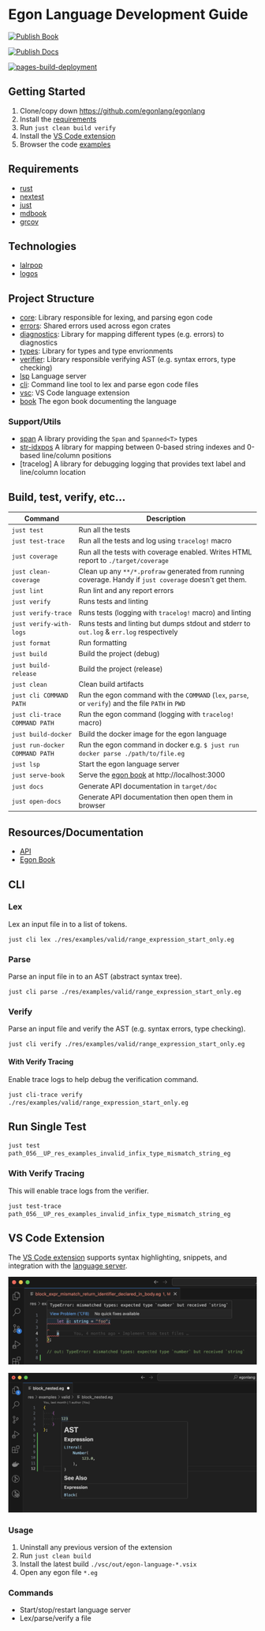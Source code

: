 # Egon Language Development Guide

[![Publish Book](https://github.com/egonlang/egonlang/actions/workflows/book-to-gh-pages.yml/badge.svg)](https://github.com/egonlang/egonlang/actions/workflows/book-to-gh-pages.yml)

[![Publish Docs](https://github.com/egonlang/egonlang/actions/workflows/docs-to-gh-pages.yml/badge.svg)](https://github.com/egonlang/egonlang/actions/workflows/docs-to-gh-pages.yml)

[![pages-build-deployment](https://github.com/egonlang/egonlang/actions/workflows/pages/pages-build-deployment/badge.svg)](https://github.com/egonlang/egonlang/actions/workflows/pages/pages-build-deployment)

## Getting Started

1. Clone/copy down https://github.com/egonlang/egonlang
2. Install the [requirements](#requirements)
3. Run `just clean build verify`
4. Install the [VS Code extension](#vs-code-extension)
5. Browser the code [examples](./res/examples/)

## Requirements

- [rust](https://www.rust-lang.org/)
- [nextest](https://nexte.st/)
- [just](https://just.systems/)
- [mdbook](https://rust-lang.github.io/mdBook/index.html)
- [grcov](https://github.com/mozilla/grcov)

## Technologies

- [lalrpop](https://lalrpop.github.io/lalrpop/)
- [logos](https://docs.rs/logos/latest/logos/)

## Project Structure

- [core](./egonlang-core/): Library responsible for lexing, and parsing egon code
- [errors](./egonlang-errors/): Shared errors used across egon crates
- [diagnostics](./egonlang-diagnostics/): Library for mapping different types (e.g. errors) to diagnostics
- [types](./egonlang-types/): Library for types and type envrionments
- [verifier](./egonlang-verifier/): Library responsible verifying AST (e.g. syntax errors, type checking)
- [lsp](./egonlang-lsp/) Language server
- [cli](./egonlang-cli/): Command line tool to lex and parse egon code files 
- [vsc](./vsc/): VS Code language extension
- [book](./egon-book/) The egon book documenting the language

### Support/Utils

- [span](./span/) A library providing the `Span` and `Spanned<T>` types
- [str-idxpos](./str-idxpos/) A library for mapping between 0-based string indexes and 0-based line/column positions
- [tracelog] A library for debugging logging that provides text label and line/column location

## Build, test, verify, etc...

| Command                        | Description                                                                                             |
| ------------------------------ | ------------------------------------------------------------------------------------------------------- |
| `just test`                    | Run all the tests                                                                                       |
| `just test-trace`              | Run all the tests and log using `tracelog!` macro                                                       |
| `just coverage`                | Run all the tests with coverage enabled. Writes HTML report to `./target/coverage`                      |
| `just clean-coverage`          | Clean up any `**/*.profraw` generated from running coverage. Handy if `just coverage` doesn't get them. |
| `just lint`                    | Run lint and any report errors                                                                          |
| `just verify`                  | Runs tests and linting                                                                                  |
| `just verify-trace`            | Runs tests (logging with `tracelog!` macro) and linting                                                 |
| `just verify-with-logs`        | Runs tests and linting but dumps stdout and stderr to `out.log` & `err.log` respectively                |
| `just format`                  | Run formatting                                                                                          |
| `just build`                   | Build the project (debug)                                                                               |
| `just build-release`           | Build the project (release)                                                                             |
| `just clean`                   | Clean build artifacts                                                                                   |
| `just cli COMMAND PATH`        | Run the egon command with the `COMMAND` (`lex`, `parse`, or `verify`) and the file `PATH` in `PWD`      |
| `just cli-trace COMMAND PATH`  | Run the egon command (logging with `tracelog!` macro)                                                   |
| `just build-docker`            | Build the docker image for the egon language                                                            |
| `just run-docker COMMAND PATH` | Run the egon command in docker e.g. `$ just run docker parse ./path/to/file.eg`                         |
| `just lsp`                     | Start the egon language server                                                                          |
| `just serve-book`              | Serve the [egon book](./egon-book/) at http://localhost:3000                                            |
| `just docs`                    | Generate API documentation in `target/doc`                                                              |
| `just open-docs`               | Generate API documentation then open them in browser                                                    |

## Resources/Documentation

- [API](https://egonlang.github.io/egonlang/docs/egon/)
- [Egon Book](https://egonlang.github.io/egonlang/book/introduction.html)

## CLI

### Lex

Lex an input file in to a list of tokens.

```shell
just cli lex ./res/examples/valid/range_expression_start_only.eg 
```

### Parse

Parse an input file in to an AST (abstract syntax tree).

```shell
just cli parse ./res/examples/valid/range_expression_start_only.eg 
```

### Verify

Parse an input file and verify the AST (e.g. syntax errors, type checking).

```shell
just cli verify ./res/examples/valid/range_expression_start_only.eg 
```

#### With Verify Tracing

Enable trace logs to help debug the verification command.

```shell
just cli-trace verify ./res/examples/valid/range_expression_start_only.eg 
```

## Run Single Test

```shell
just test path_056__UP_res_examples_invalid_infix_type_mismatch_string_eg
```

### With Verify Tracing

This will enable trace logs from the verifier.

```shell
just test-trace path_056__UP_res_examples_invalid_infix_type_mismatch_string_eg
```

## VS Code Extension

The [VS Code extension](./vsc/) supports syntax highlighting, snippets, and integration with the [language server](./egonlang-lsp/).

![Screenshot of vsc extension providing errors from language server](./vsc_typechecking_example.png)

![Screenshot of vsc extension providing hover info of AST nodes](./vsc_ast_hover_info.png)

### Usage

1. Uninstall any previous version of the extension
2. Run `just clean build`
3. Install the latest build `./vsc/out/egon-language-*.vsix`
4. Open any egon file `*.eg`

### Commands

- Start/stop/restart language server
- Lex/parse/verify a file
